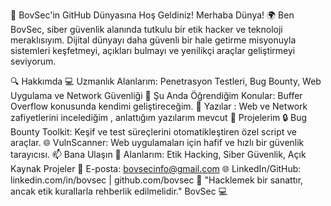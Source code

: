 👾 BovSec'in GitHub Dünyasına Hoş Geldiniz!
Merhaba Dünya! 🌍 Ben BovSec, siber güvenlik alanında tutkulu bir etik hacker ve teknoloji meraklısıyım. Dijital dünyayı daha güvenli bir hale getirme misyonuyla sistemleri keşfetmeyi, açıkları bulmayı ve yenilikçi araçlar geliştirmeyi seviyorum.

🔍 Hakkımda
💻 Uzmanlık Alanlarım: Penetrasyon Testleri, Bug Bounty, Web Uygulama ve Network Güvenliği 
🌱 Şu Anda Öğrendiğim Konular: Buffer Overflow konusunda kendimi geliştireceğim.
📂 Yazılar : Web ve Network zafiyetlerini incelediğim , anlattığım yazılarım mevcut
🧩 Projelerim
🔒 Bug Bounty Toolkit: Keşif ve test süreçlerini otomatikleştiren özel script ve araçlar.
🌐 VulnScanner: Web uygulamaları için hafif ve hızlı bir güvenlik tarayıcısı.
📫 Bana Ulaşın
💼 Alanlarım: Etik Hacking, Siber Güvenlik, Açık Kaynak Projeler
📧 E-posta: bovsecinfo@gmail.com
🌐 LinkedIn/GitHub: linkedin.com/in/bovsec | github.com/bovsec
🚀 "Hacklemek bir sanattır, ancak etik kurallarla rehberlik edilmelidir."
BovSec 💻
